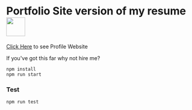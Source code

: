 <h1>Portfolio Site version of my resume <img width="50" src="https://cdn.shopify.com/s/files/1/1061/1924/products/Nerd_with_Glasses_Emoji_2a8485bc-f136-4156-9af6-297d8522d8d1_grande.png?v=1571606036"/></h1>

<a href="https://kavinsan.github.io/Portfolio-Webpage/" target="_blank" without rel="noopener noreferrer">Click Here</a> to see Profile Website

If you've got this far why not hire me?

```
npm install
npm run start
```

### Test

```
npm run test
```

